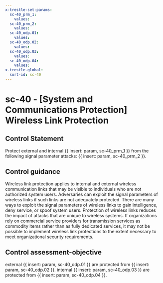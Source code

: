 ```yaml
---
x-trestle-set-params:
  sc-40_prm_1:
    values:
  sc-40_prm_2:
    values:
  sc-40_odp.01:
    values:
  sc-40_odp.02:
    values:
  sc-40_odp.03:
    values:
  sc-40_odp.04:
    values:
x-trestle-global:
  sort-id: sc-40
---
```


# sc-40 - \[System and Communications Protection\] Wireless Link Protection

## Control Statement

Protect external and internal {{ insert: param, sc-40_prm_1 }} from the following signal parameter attacks: {{ insert: param, sc-40_prm_2 }}.

## Control guidance

Wireless link protection applies to internal and external wireless communication links that may be visible to individuals who are not authorized system users. Adversaries can exploit the signal parameters of wireless links if such links are not adequately protected. There are many ways to exploit the signal parameters of wireless links to gain intelligence, deny service, or spoof system users. Protection of wireless links reduces the impact of attacks that are unique to wireless systems. If organizations rely on commercial service providers for transmission services as commodity items rather than as fully dedicated services, it may not be possible to implement wireless link protections to the extent necessary to meet organizational security requirements.

## Control assessment-objective

external {{ insert: param, sc-40_odp.01 }} are protected from {{ insert: param, sc-40_odp.02 }}.
internal {{ insert: param, sc-40_odp.03 }} are protected from {{ insert: param, sc-40_odp.04 }}.

